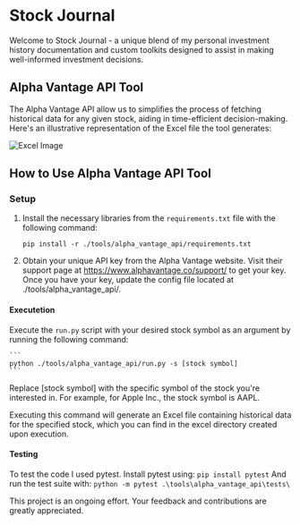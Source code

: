 # Stock Journal

Welcome to Stock Journal - a unique blend of my personal investment history documentation and custom toolkits designed to assist in making well-informed investment decisions.

## Alpha Vantage API Tool

The Alpha Vantage API allow us to simplifies the process of fetching historical data for any given stock, aiding in time-efficient decision-making. Here's an illustrative representation of the Excel file the tool generates:

![Excel Image](https://github.com/IdanRahamimov/stock_journal/blob/main/screenshots/apple_analysis.png)

## How to Use Alpha Vantage API Tool

### Setup

1. Install the necessary libraries from the `requirements.txt` file with the following command:

    ```
    pip install -r ./tools/alpha_vantage_api/requirements.txt
    ```
    
2. Obtain your unique API key from the Alpha Vantage website. Visit their support page at https://www.alphavantage.co/support/ to get your key. Once you have your key, update the config file located at ./tools/alpha_vantage_api/.

#### Executetion 

Execute the `run.py` script with your desired stock symbol as an argument by running the following command:

    ```
    python ./tools/alpha_vantage_api/run.py -s [stock symbol]
    ```

Replace [stock symbol] with the specific symbol of the stock you're interested in. For example, for Apple Inc., the stock symbol is AAPL.

Executing this command will generate an Excel file containing historical data for the specified stock, which you can find in the excel directory created upon execution.
   
#### Testing
To test the code I used pytest.
Install pytest using:
    ```
    pip install pytest
    ```
And run the test suite with:
    ```
    python -m pytest .\tools\alpha_vantage_api\tests\
    ```

    
This project is an ongoing effort. Your feedback and contributions are greatly appreciated.
